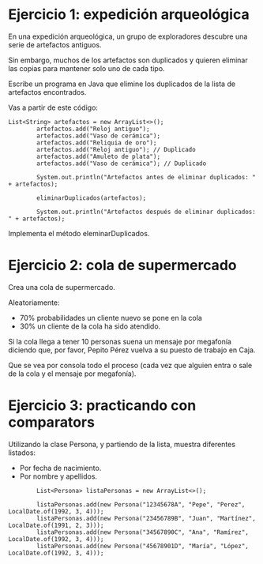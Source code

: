 # Ejercicio 1: expedición arqueológica

En una expedición arqueológica, un grupo de exploradores descubre una serie de artefactos antiguos. 

Sin embargo, muchos de los artefactos son duplicados y quieren eliminar las copias para mantener solo uno de cada tipo. 

Escribe un programa en Java que elimine los duplicados de la lista de artefactos encontrados.

Vas a partir de este código:

```
List<String> artefactos = new ArrayList<>();
        artefactos.add("Reloj antiguo");
        artefactos.add("Vaso de cerámica");
        artefactos.add("Reliquia de oro");
        artefactos.add("Reloj antiguo"); // Duplicado
        artefactos.add("Amuleto de plata");
        artefactos.add("Vaso de cerámica"); // Duplicado

        System.out.println("Artefactos antes de eliminar duplicados: " + artefactos);

        eliminarDuplicados(artefactos);

        System.out.println("Artefactos después de eliminar duplicados: " + artefactos);
```

Implementa el método eleminarDuplicados.


# Ejercicio 2: cola de supermercado

Crea una cola de supermercado. 

Aleatoriamente:
- 70% probabilidades un cliente nuevo se pone en la cola
- 30% un cliente de la cola ha sido atendido. 

Si la cola llega a tener 10 personas suena un mensaje por megafonía diciendo que, por favor, Pepito Pérez vuelva a su puesto de trabajo en Caja. 

Que se vea por consola todo el proceso (cada vez que alguien entra o sale de la cola y el mensaje por megafonía).

# Ejercicio 3: practicando con comparators

Utilizando la clase Persona, y partiendo de la lista, muestra diferentes listados:
- Por fecha de nacimiento.
- Por nombre y apellidos.

```
        List<Persona> listaPersonas = new ArrayList<>();
        
        listaPersonas.add(new Persona("12345678A", "Pepe", "Perez", LocalDate.of(1992, 3, 4)));
        listaPersonas.add(new Persona("23456789B", "Juan", "Martínez", LocalDate.of(1991, 2, 3)));
        listaPersonas.add(new Persona("34567890C", "Ana", "Ramírez", LocalDate.of(1992, 3, 4)));
        listaPersonas.add(new Persona("45678901D", "María", "López", LocalDate.of(1992, 3, 4)));

```
